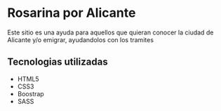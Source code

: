 <h1>Rosarina por Alicante</h1>
<p> Este sitio es una ayuda para aquellos que quieran conocer la ciudad de Alicante y/o emigrar, ayudandolos con los tramites</p>

<h2>Tecnologias utilizadas</h2>
<ul>
<li>HTML5</li>
<li>CSS3</li>
<li>Boostrap</li>
<li>SASS</li>
</ul>